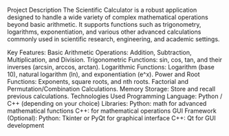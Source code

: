 Project Description
The Scientific Calculator is a robust application designed to handle a wide variety of complex mathematical operations beyond basic arithmetic. It supports functions such as trigonometry, logarithms, exponentiation, and various other advanced calculations commonly used in scientific research, engineering, and academic settings.

Key Features:
Basic Arithmetic Operations: Addition, Subtraction, Multiplication, and Division.
Trigonometric Functions: sin, cos, tan, and their inverses (arcsin, arccos, arctan).
Logarithmic Functions: Logarithm (base 10), natural logarithm (ln), and exponentiation (e^x).
Power and Root Functions: Exponents, square roots, and nth roots.
Factorial and Permutation/Combination Calculations.
Memory Storage: Store and recall previous calculations.
Technologies Used
Programming Language: Python / C++ (depending on your choice)
Libraries:
Python: math for advanced mathematical functions
C++: <cmath> for mathematical operations
GUI Framework (Optional):
Python: Tkinter or PyQt for graphical interface
C++: Qt for GUI development
